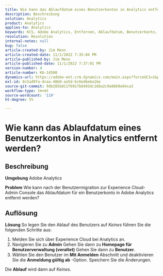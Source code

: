 ```yaml
---
title: Wie kann das Ablaufdatum eines Benutzerkontos in Analytics entfernt werden?
description: Beschreibung
solution: Analytics
product: Analytics
applies-to: Analytics
keywords: KCS, Adobe Analytics, Entfernen, Ablaufdatum, Benutzerkonto, Analytics-Benutzerverwaltung
resolution: Resolution
internal-notes: null
bug: false
article-created-by: Jim Menn
article-created-date: 11/1/2022 7:35:04 PM
article-published-by: Jim Menn
article-published-date: 11/1/2022 7:37:01 PM
version-number: 4
article-number: KA-14500
dynamics-url: https://adobe-ent.crm.dynamics.com/main.aspx?forceUCI=1&pagetype=entityrecord&etn=knowledgearticle&id=c5295f47-1c5a-ed11-9561-6045bd006a22
exl-id: 0c5ad9fa-dcaa-48b0-aa5d-6c6edbeba16e
source-git-commit: 9db285b811f6917b8493dc168a2c9e8669e84ca3
workflow-type: tm+mt
source-wordcount: '119'
ht-degree: 5%

---
```


# Wie kann das Ablaufdatum eines Benutzerkontos in Analytics entfernt werden?

## Beschreibung


<b>Umgebung</b>
Adobe Analytics

<b>Problem</b>
Wie kann nach der Benutzermigration zur Experience Cloud-Admin Console das Ablaufdatum für ein Benutzerkonto in Adobe Analytics entfernt werden?


## Auflösung


<b>Lösung</b>
So legen Sie den Ablauf des Benutzers auf *Keines* führen Sie die folgenden Schritte aus:

1. Melden Sie sich über Experience Cloud bei Analytics an.
2. Navigieren Sie zu <b>Admin</b> Gehen Sie dann zu <b>Homepage für Benutzerverwaltung (veraltet)</b> Gehen Sie dann zu <b>Benutzer</b>.
3. Wählen Sie den Benutzer im <b>Mit Anmelden</b> Abschnitt und deaktivieren Sie die <b>Anmeldung gültig ab</b> -Option. Speichern Sie die Änderungen.


Die <b>Ablauf</b> wird dann auf *Keines*.
